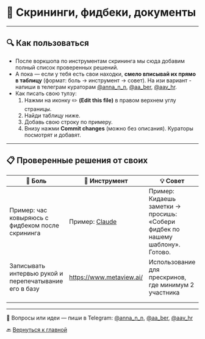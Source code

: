 # 📄 Скрининги, фидбеки, документы  

---

## 🔍 Как пользоваться  

- После воркшопа по инструментам скрининга мы сюда добавим полный список проверенных решений.  
- А пока — если у тебя есть свои находки, **смело вписывай их прямо в таблицу** (формат: боль → инструмент → совет).  На изи вариант - напиши в телеграм кураторам [@anna_n_n](https://t.me/anna_n_n), [@aa_ber](https://t.me/aa_ber), [@aav_hr](https://t.me/aav_hr). 
- Как писать свою тулзу:  
  1. Нажми на иконку ✏️ **(Edit this file)** в правом верхнем углу страницы.  
  2. Найди таблицу ниже.  
  3. Добавь свою строку по примеру.  
  4. Внизу нажми **Commit changes** (можно без описания).  Кураторы посмотрят и добавят.  

---

## 📋 Проверенные решения от своих  

| 💢 Боль | 🔧 Инструмент | 💡 Совет |
|--------|--------------|---------|
| Пример: час ковыряюсь с фидбеком после скрининга | Пример: [Claude](https://claude.ai) | Пример: Кидаешь заметки → просишь: «Собери фидбек по нашему шаблону». Готово. |
| Записывать интервью рукой и перепечатывание его в базу | https://www.metaview.ai/ | Использование для прескринов, где минимум 2 участника |
|  |  |  |
|  |  |  |

---
💬 Вопросы или идеи — пиши в Telegram: [@anna_n_n](https://t.me/anna_n_n), [@aa_ber](https://t.me/aa_ber), [@aav_hr](https://t.me/aav_hr)  

🔙 [Вернуться к главной](https://github.com/Hunters-of-the-World-WIKI/ai-start-here)
